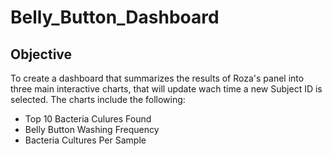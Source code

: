 # Belly_Button_Dashboard

## Objective
To create a dashboard that summarizes the results of Roza's panel into three main interactive charts, that will update wach time a new Subject ID is selected. The charts include the following:
- Top 10 Bacteria Culures Found
- Belly Button Washing Frequency
- Bacteria Cultures Per Sample
